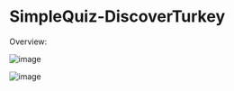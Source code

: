 # SimpleQuiz-DiscoverTurkey

Overview: 

![image](https://github.com/mertcetiin/SimpleQuiz-DiscoverTurkey/assets/102957602/a5b2201e-a2a6-4e3c-b44f-127ad7a62d27)

![image](https://github.com/mertcetiin/SimpleQuiz-DiscoverTurkey/assets/102957602/c40770ef-98ff-4cf7-b7eb-d663d80412f8)

